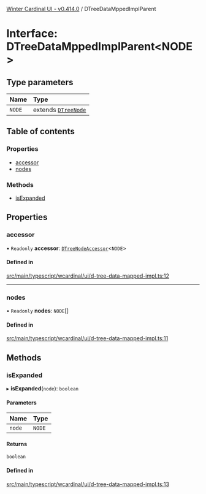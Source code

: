 [Winter Cardinal UI - v0.414.0](../index.md) / DTreeDataMppedImplParent

# Interface: DTreeDataMppedImplParent\<NODE\>

## Type parameters

| Name | Type |
| :------ | :------ |
| `NODE` | extends [`DTreeNode`](DTreeNode.md) |

## Table of contents

### Properties

- [accessor](DTreeDataMppedImplParent.md#accessor)
- [nodes](DTreeDataMppedImplParent.md#nodes)

### Methods

- [isExpanded](DTreeDataMppedImplParent.md#isexpanded)

## Properties

### accessor

• `Readonly` **accessor**: [`DTreeNodeAccessor`](DTreeNodeAccessor.md)\<`NODE`\>

#### Defined in

[src/main/typescript/wcardinal/ui/d-tree-data-mapped-impl.ts:12](https://github.com/winter-cardinal/winter-cardinal-ui/blob/v0.414.0/src/main/typescript/wcardinal/ui/d-tree-data-mapped-impl.ts#L12)

___

### nodes

• `Readonly` **nodes**: `NODE`[]

#### Defined in

[src/main/typescript/wcardinal/ui/d-tree-data-mapped-impl.ts:11](https://github.com/winter-cardinal/winter-cardinal-ui/blob/v0.414.0/src/main/typescript/wcardinal/ui/d-tree-data-mapped-impl.ts#L11)

## Methods

### isExpanded

▸ **isExpanded**(`node`): `boolean`

#### Parameters

| Name | Type |
| :------ | :------ |
| `node` | `NODE` |

#### Returns

`boolean`

#### Defined in

[src/main/typescript/wcardinal/ui/d-tree-data-mapped-impl.ts:13](https://github.com/winter-cardinal/winter-cardinal-ui/blob/v0.414.0/src/main/typescript/wcardinal/ui/d-tree-data-mapped-impl.ts#L13)
